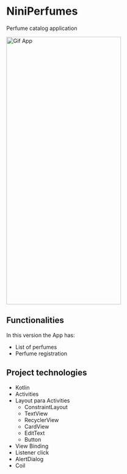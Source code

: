 # NiniPerfumes

Perfume catalog application

<img src="https://github.com/belleb23/NiniPerfumes/assets/115180927/f525cd23-da46-4146-abbd-7e50162554fc" alt="Gif App" width="300" height="700"/>

## Functionalities

In this version the App has:
 
- List of perfumes
- Perfume registration

## Project technologies

- Kotlin
- Activities
- Layout para Activities
    - ConstraintLayout
    - TextView
    - RecyclerView
    - CardView
    - EditText
    - Button
- View Binding
- Listener click
- AlertDialog
- Coil
